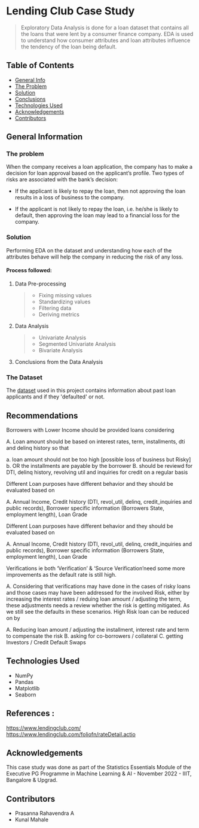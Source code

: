 # Lending Club Case Study

> Exploratory Data Analysis is done for a loan dataset that contains all the loans that were lent by a consumer finance company. EDA is used to understand how consumer attributes and loan attributes influence the tendency of the loan being default.

## Table of Contents

- [General Info](#general-information)
- [The Problem](#the-problem)
- [Solution](#solution)
- [Conclusions](#conclusions)
- [Technologies Used](#technologies-used)
- [Acknowledgements](#acknowledgements)
- [Contributors](#contributors)

<!-- You can include any other section that is pertinent to your problem -->

## General Information

### The problem

When the company receives a loan application, the company has to make a decision for loan approval based on the applicant’s profile. Two types of risks are associated with the bank’s decision:

- If the applicant is likely to repay the loan, then not approving the loan results in a loss of business to the company.

- If the applicant is not likely to repay the loan, i.e. he/she is likely to default, then approving the loan may lead to a financial loss for the company.

### Solution

Performing EDA on the dataset and understanding how each of the attributes behave will help the company in reducing the risk of any loss.

#### Process followed:

1. Data Pre-processing <br>
   > - Fixing missing values
   > - Standardizing values
   > - Filtering data
   > - Deriving metrics
2. Data Analysis
   > - Univariate Analysis
   > - Segmented Univariate Analysis
   > - Bivariate Analysis
3. Conclusions from the Data Analysis

### The Dataset

The [dataset](www.example.com) used in this project contains information about past loan applicants and if they 'defaulted' or not.

## Recommendations
Borrowers with Lower Income should be provided loans considering

A. Loan amount should be based on interest rates, term, installments, dti and delinq history so that

 a. loan amount should not be too high  [possible loss of business but Risky]
 b. OR the installments are payable by the borrower
B. should be reviewd for DTI, delinq history, revolving util and inquiries for credit on a regular basis

Different Loan purposes have different behavior and they should be evaluated based on

A. Annual Income, Credit history (DTI, revol_util, delinq, credit_inquiries and public records), Borrower specific information (Borrowers State, employment length), Loan Grade

Different Loan purposes have different behavior and they should be evaluated based on

A. Annual Income, Credit history (DTI, revol_util, delinq, credit_inquiries and public records), Borrower specific information (Borrowers State, employment length), Loan Grade

Verifications ie both ‘Verification’ & ‘Source Verification’need some more improvements as the default rate is still high.

A. Considering that verifications may have done in the cases of risky loans and those cases may have been addressed for the involved Risk, either by increasing the interest rates / reduing loan amount / adjusting the term, these adjustments needs a review whether the risk is getting mitigated. As we still see the defaults in these scenarios. 
High Risk loan can be reduced on by

A. Reducing loan amount / adjusting the installment, interest rate and term to compensate the risk
B. asking for co-borrowers / collateral
C. getting Investors / Credit Default Swaps

## Technologies Used

- NumPy
- Pandas
- Matplotlib
- Seaborn

## References : 
https://www.lendingclub.com/ <br/>
https://www.lendingclub.com/foliofn/rateDetail.actio

## Acknowledgements

This case study was done as part of the Statistics Essentials Module of the Executive PG Programme in Machine Learning & AI - November 2022 - IIIT, Bangalore & Upgrad.

## Contributors

- Prasanna Rahavendra A
- Kunal Mahale
